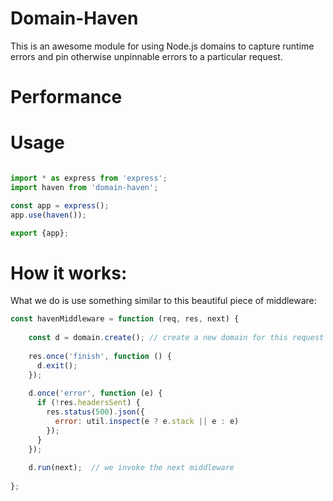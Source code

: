 

# Domain-Haven

This is an awesome module for using Node.js domains to capture runtime errors and pin otherwise unpinnable errors to a particular request.


# Performance



# Usage

```js

import * as express from 'express';
import haven from 'domain-haven';

const app = express();
app.use(haven());

export {app};

```


# How it works:

What we do is use something similar to this beautiful piece of middleware:

```js 
const havenMiddleware = function (req, res, next) {
    
    const d = domain.create(); // create a new domain for this request
    
    res.once('finish', function () {
      d.exit();
    });
    
    d.once('error', function (e) {
      if (!res.headersSent) {
        res.status(500).json({
          error: util.inspect(e ? e.stack || e : e)
        });
      }
    });
    
    d.run(next);  // we invoke the next middleware
    
};

```
